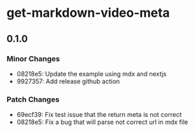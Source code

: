 # get-markdown-video-meta

## 0.1.0

### Minor Changes

- 08218e5: Update the example using mdx and nextjs
- 9927357: Add release github action

### Patch Changes

- 69ecf39: Fix test issue that the return meta is not correct
- 08218e5: Fix a bug that will parse not correct url in mdx file
